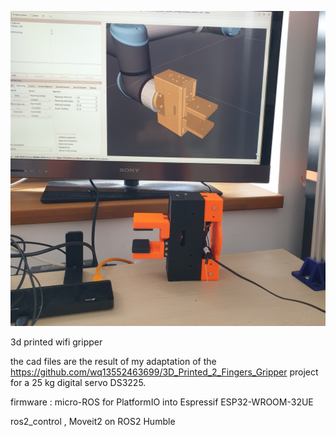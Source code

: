 ![alt text](https://github.com/GeorgeNegret/My_Gripper/blob/main/wifi_gripper.jpg?raw=true)


3d printed wifi gripper 

the cad files are the result of my adaptation of the https://github.com/wq13552463699/3D_Printed_2_Fingers_Gripper project 
for a 25 kg digital servo DS3225.

firmware : micro-ROS for PlatformIO into Espressif ESP32-WROOM-32UE 

ros2_control , Moveit2 on ROS2 Humble

